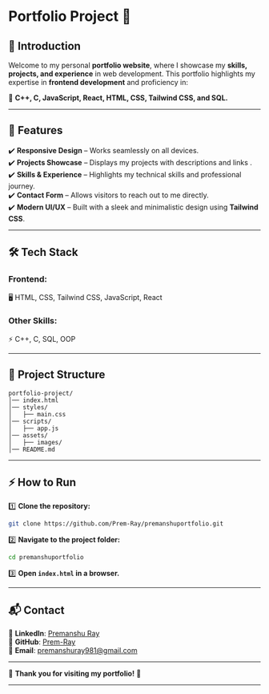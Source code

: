 
# **Portfolio Project** 🚀  

## 📌 Introduction  
Welcome to my personal **portfolio website**, where I showcase my **skills, projects, and experience** in web development. This portfolio highlights my expertise in **frontend development** and proficiency in:  

🔹 **C++, C, JavaScript, React, HTML, CSS, Tailwind CSS, and SQL.**  

---

## 🚀 Features  
✔️ **Responsive Design** – Works seamlessly on all devices.  
✔️ **Projects Showcase** – Displays my projects with descriptions and links .  
✔️ **Skills & Experience** – Highlights my technical skills and professional journey.  
✔️ **Contact Form** – Allows visitors to reach out to me directly.  
✔️ **Modern UI/UX** – Built with a sleek and minimalistic design using **Tailwind CSS**.  

---

## 🛠️ Tech Stack  
### **Frontend:**  
🖥️ HTML, CSS, Tailwind CSS, JavaScript, React  
### **Other Skills:**  
⚡ C++, C, SQL, OOP  

---

## 📂 Project Structure  
```
portfolio-project/
│── index.html
│── styles/
│   ├── main.css
│── scripts/
│   ├── app.js
│── assets/
│   ├── images/
│── README.md
```

---

## ⚡ How to Run  
1️⃣ **Clone the repository:**  
```sh
git clone https://github.com/Prem-Ray/premanshuportfolio.git
```  
2️⃣ **Navigate to the project folder:**  
```sh
cd premanshuportfolio
```  
3️⃣ **Open `index.html` in a browser.**  

---

## 📬 Contact  
📌 **LinkedIn**: [Premanshu Ray](https://www.linkedin.com/in/premanshuray/)  
📌 **GitHub**: [Prem-Ray](https://github.com/Prem-Ray)  
📌 **Email**: [premanshuray981@gmail.com](mailto:premanshuray981@gmail.com)  

---

🌟 **Thank you for visiting my portfolio!** 🚀  

---

